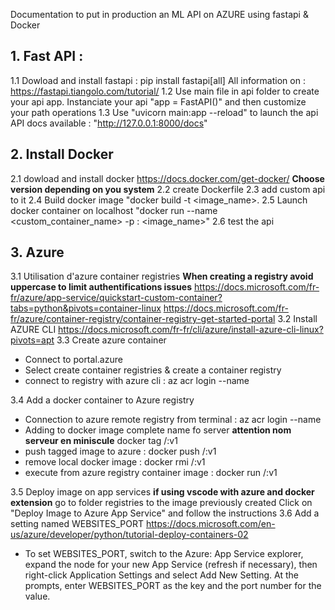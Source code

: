 Documentation to put in production an ML API on AZURE using fastapi & Docker


## 1. Fast API : 
1.1 Dowload and install fastapi : pip install fastapi[all]
All information on : https://fastapi.tiangolo.com/tutorial/
1.2 Use main file in api folder to create your api app. 
Instanciate your api "app = FastAPI()" and then customize your path operations
1.3 Use "uvicorn main:app --reload" to launch the api
API docs available : "http://127.0.0.1:8000/docs"


## 2. Install Docker

2.1 dowload and install docker https://docs.docker.com/get-docker/
__Choose version depending on you system__
2.2 create Dockerfile 
2.3 add custom api to it 
2.4 Build docker image 
"docker build -t  <image_name>.
2.5 Launch docker container on localhost
"docker run --name <custom_container_name> -p <Hostport>:<Containerport> <image_name>"
2.6 test the api

## 3. Azure
3.1 Utilisation d'azure container registries 
 **When creating a registry avoid uppercase to limit authentifications issues**
https://docs.microsoft.com/fr-fr/azure/app-service/quickstart-custom-container?tabs=python&pivots=container-linux
https://docs.microsoft.com/fr-fr/azure/container-registry/container-registry-get-started-portal
3.2 Install  AZURE CLI
https://docs.microsoft.com/fr-fr/cli/azure/install-azure-cli-linux?pivots=apt
3.3 Create azure container
 * Connect to portal.azure
 * Select create container registries & create a container registry
 * connect to registry with azure cli : az acr login --name <registry-name>

 3.4 Add a docker container to Azure registry
 * Connection to azure remote registry from terminal : 
 az acr login --name <registry-name>
 * Adding to docker image complete name fo server **attention nom serveur en miniscule**
 docker tag <dockerimagename> <login-server>/<nomimagesurazure>:v1
 * push tagged image to azure  : 
docker push <login-server>/<nomimagesurazure>:v1
* remove local docker image : 
docker rmi <login-server>/<nomimagesurazure>:v1
* execute from azure registry container image : 
docker run <login-server>/<nomimagesurazure>:v1

3.5 Deploy image on app services 
**if using vscode with azure and docker extension** go to folder registries to the image previously created
Click on "Deploy Image to Azure App Service" and follow the instructions
3.6  Add a setting named WEBSITES_PORT
https://docs.microsoft.com/en-us/azure/developer/python/tutorial-deploy-containers-02
* To set WEBSITES_PORT, switch to the Azure: App Service explorer, expand the node for your new App Service (refresh if necessary), then right-click Application Settings and select Add New Setting. At the prompts, enter WEBSITES_PORT as the key and the port number for the value.



